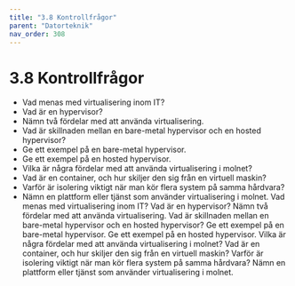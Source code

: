 ```yaml
---
title: "3.8 Kontrollfrågor"
parent: "Datorteknik"
nav_order: 308
---
```


# 3.8 Kontrollfrågor

- Vad menas med virtualisering inom IT?
- Vad är en hypervisor?
- Nämn två fördelar med att använda virtualisering.
- Vad är skillnaden mellan en bare-metal hypervisor och en hosted hypervisor?
- Ge ett exempel på en bare-metal hypervisor.
- Ge ett exempel på en hosted hypervisor.
- Vilka är några fördelar med att använda virtualisering i molnet?
- Vad är en container, och hur skiljer den sig från en virtuell maskin?
- Varför är isolering viktigt när man kör flera system på samma hårdvara?
- Nämn en plattform eller tjänst som använder virtualisering i molnet.
Vad menas med virtualisering inom IT?
Vad är en hypervisor?
Nämn två fördelar med att använda virtualisering.
Vad är skillnaden mellan en bare-metal hypervisor och en hosted hypervisor?
Ge ett exempel på en bare-metal hypervisor.
Ge ett exempel på en hosted hypervisor.
Vilka är några fördelar med att använda virtualisering i molnet?
Vad är en container, och hur skiljer den sig från en virtuell maskin?
Varför är isolering viktigt när man kör flera system på samma hårdvara?
Nämn en plattform eller tjänst som använder virtualisering i molnet.